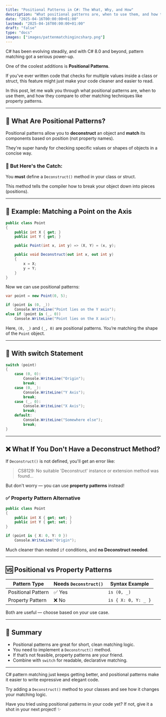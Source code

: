 ```yaml
---
title: "Positional Patterns in C#: The What, Why, and How"
description: "What positional patterns are, when to use them, and how they compare to other matching techniques like property patterns"
date: "2025-04-16T00:00:00+01:00"
lastmod: "2025-04-16T00:00:00+01:00"
draft: "false"
type: "docs"
images: ["images/pattenmatchingincsharp.png"]
---
```


C# has been evolving steadily, and with C# 8.0 and beyond, pattern matching got a serious power-up. 

One of the coolest additions is **Positional Patterns**. 

If you've ever written code that checks for multiple values inside a class or struct, this feature might just make your code cleaner and easier to read.

In this post, let me walk you through what positional patterns are, when to use them, and how they compare to other matching techniques like property patterns.

---

## 🚀 What Are Positional Patterns?

Positional patterns allow you to **deconstruct** an object and **match** its components based on position (not property names). 

They're super handy for checking specific values or shapes of objects in a concise way.

### 🔧 But Here's the Catch:

You **must** define a `Deconstruct()` method in your class or struct. 

This method tells the compiler how to break your object down into pieces (positions).

---

## 🧪 Example: Matching a Point on the Axis

```csharp
public class Point
{
    public int X { get; }
    public int Y { get; }

    public Point(int x, int y) => (X, Y) = (x, y);

    public void Deconstruct(out int x, out int y)
    {
        x = X;
        y = Y;
    }
}
```

Now we can use positional patterns:

```csharp
var point = new Point(0, 5);

if (point is (0, _))
    Console.WriteLine("Point lies on the Y axis");
else if (point is (_, 0))
    Console.WriteLine("Point lies on the X axis");
```

Here, `(0, _)` and `(_, 0)` are positional patterns. You’re matching the shape of the `Point` object.

---

## 🔁 With switch Statement

```csharp
switch (point)
{
    case (0, 0):
        Console.WriteLine("Origin");
        break;
    case (0, _):
        Console.WriteLine("Y Axis");
        break;
    case (_, 0):
        Console.WriteLine("X Axis");
        break;
    default:
        Console.WriteLine("Somewhere else");
        break;
}
```

---

## ❌ What If You Don't Have a Deconstruct Method?

If `Deconstruct()` is not defined, you'll get an error like:

> CS8129: No suitable 'Deconstruct' instance or extension method was found...

But don't worry — you can use **property patterns** instead!

### ✅ Property Pattern Alternative

```csharp
public class Point
{
    public int X { get; set; }
    public int Y { get; set; }
}

if (point is { X: 0, Y: 0 })
    Console.WriteLine("Origin");
```

Much cleaner than nested `if` conditions, and **no Deconstruct needed**.

---

## 🆚 Positional vs Property Patterns

| Pattern Type         | Needs `Deconstruct()` | Syntax Example       |
|----------------------|-----------------------|----------------------|
| Positional Pattern   | ✅ Yes                | `is (0, _)`          |
| Property Pattern     | ❌ No                 | `is { X: 0, Y: _ }`  |

Both are useful — choose based on your use case.

---

## 🧠 Summary

- Positional patterns are great for short, clean matching logic.
- You need to implement a `Deconstruct()` method.
- If that’s not feasible, property patterns are your friend.
- Combine with `switch` for readable, declarative matching.

---

C# pattern matching just keeps getting better, and positional patterns make it easier to write expressive and elegant code. 

Try adding a `Deconstruct()` method to your classes and see how it changes your matching logic.

Have you tried using positional patterns in your code yet? If not, give it a shot in your next project! ✨